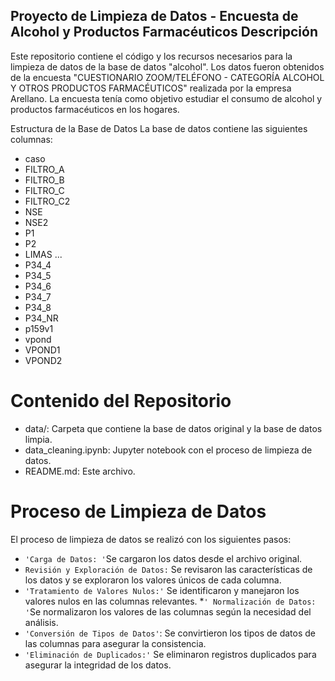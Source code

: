 ## Proyecto de Limpieza de Datos - Encuesta de Alcohol y Productos Farmacéuticos Descripción

Este repositorio contiene el código y los recursos necesarios para la limpieza de datos de la base de datos "alcohol". Los datos fueron obtenidos de la encuesta "CUESTIONARIO ZOOM/TELÉFONO - CATEGORÍA ALCOHOL Y OTROS PRODUCTOS FARMACÉUTICOS" realizada por la empresa Arellano. La encuesta tenía como objetivo estudiar el consumo de alcohol y productos farmacéuticos en los hogares.

Estructura de la Base de Datos
La base de datos contiene las siguientes columnas:

* caso
* FILTRO_A
* FILTRO_B
* FILTRO_C
* FILTRO_C2
* NSE
* NSE2
* P1
* P2
* LIMAS
...
* P34_4
* P34_5
* P34_6
* P34_7
* P34_8
* P34_NR
* p159v1
* vpond
* VPOND1
* VPOND2

# Contenido del Repositorio

* data/: Carpeta que contiene la base de datos original y la base de datos limpia.
* data_cleaning.ipynb: Jupyter notebook con el proceso de limpieza de datos.
* README.md: Este archivo.

# Proceso de Limpieza de Datos
El proceso de limpieza de datos se realizó con los siguientes pasos:
 
* `'Carga de Datos: '`Se cargaron los datos desde el archivo original.
* `Revisión y Exploración de Datos:` Se revisaron las características de los datos y se exploraron los valores   únicos de cada columna.
* `'Tratamiento de Valores Nulos:'` Se identificaron y manejaron los valores nulos en las columnas relevantes.
*`' Normalización de Datos: '`Se normalizaron los valores de las columnas según la necesidad del análisis.
* `'Conversión de Tipos de Datos'`: Se convirtieron los tipos de datos de las columnas para asegurar la consistencia.
* `'Eliminación de Duplicados:'` Se eliminaron registros duplicados para asegurar la integridad de los datos.